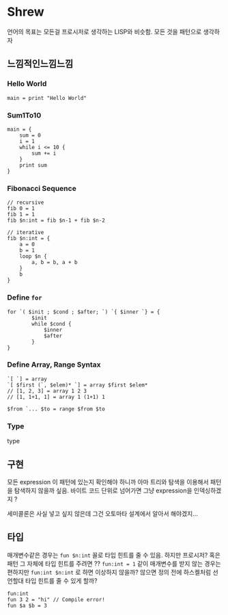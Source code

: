 # Shrew

언어의 목표는 모든걸 프로시저로 생각하는 LISP와 비슷함. 모든 것을 패턴으로 생각하자

## 느낌적인느낌느낌

### Hello World

```
main = print "Hello World"
```

### Sum1To10

```
main = {
    sum = 0
    i = 1
    while i <= 10 {
        sum += i
    }
    print sum
}
```

### Fibonacci Sequence

```
// recursive
fib 0 = 1
fib 1 = 1
fib $n:int = fib $n-1 + fib $n-2
```

```
// iterative
fib $n:int = {
    a = 0
    b = 1
    loop $n {
        a, b = b, a + b
    }
    b
}
```

### Define `for`

```
for `( $init ; $cond ; $after; `) `{ $inner `} = {
        $init
        while $cond {
            $inner
            $after
        }
}
```

### Define Array, Range Syntax

```
`[ `] = array
`[ $first (`, $elem)* `] = array $first $elem*
// [1, 2, 3] = array 1 2 3
// [1, 1+1, 1] = array 1 (1+1) 1

$from `... $to = range $from $to
```

### Type

type 

## 구현

모든 expression 이 패턴에 있는지 확인해야 하니까 아마 트리와 탐색을 이용해서 패턴을 탐색하지 않을까 싶음. 바이트 코드 단위로 넘어가면 그냥 expression을 인덱싱하겠지 ?

세미콜론은 사실 넣고 싶지 않은데 그건 오토마타 설계에서 알아서 해야겠지...

## 타입

매개변수같은 경우는 `fun $n:int` 꼴로 타입 힌트를 줄 수 있음. 하지만 프로시저? 혹은 패턴 그 자체에 타입 힌트를 주려면 ??
`fun:int = 1` 같이 매개변수를 받지 않는 경우는 편하지만 `fun:int $n:int` 로 하면 이상하지 않을까?
않으면 정의 전에 하스켈처럼 선언할대 타입 힌트를 줄 수 있게 할까?
```
fun:int
fun 3 2 = "hi" // Compile error!
fun $a $b = 3
```